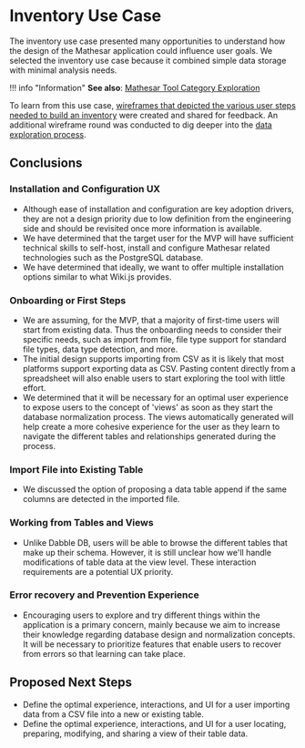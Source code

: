# Inventory Use Case

The inventory use case presented many opportunities to understand how the design of the Mathesar application could influence user goals. 
We selected the inventory use case because it combined simple data storage with minimal analysis needs.

!!! info "Information"
    **See also**: [Mathesar Tool Category Exploration](/archive/product/design/reports/tool-category)


To learn from this use case, [wireframes that depicted the various user steps needed to build an inventory](/archive/product/design/exploration/use-cases/inventory-use-case) were created and shared for feedback. An additional wireframe round was conducted to dig deeper into the [data exploration process](/archive/product/design/exploration/inventory-data-exploration).

## Conclusions

### Installation and Configuration UX
* Although ease of installation and configuration are key adoption drivers, they are not a design priority due to low definition from the engineering side and should be revisited once more information is available.
* We have determined that the target user for the MVP will have sufficient technical skills to self-host, install and configure Mathesar related technologies such as the PostgreSQL database.
* We have determined that ideally, we want to offer multiple installation options similar to what Wiki.js provides.

### Onboarding or First Steps
* We are assuming, for the MVP, that a majority of first-time users will start from existing data. Thus the onboarding needs to consider their specific needs, such as import from file, file type support for standard file types, data type detection, and more.
* The initial design supports importing from CSV as it is likely that most platforms support exporting data as CSV. Pasting content directly from a spreadsheet will also enable users to start exploring the tool with little effort.
* We determined that it will be necessary for an optimal user experience to expose users to the concept of 'views' as soon as they start the database normalization process. The views automatically generated will help create a more cohesive experience for the user as they learn to navigate the different tables and relationships generated during the process.

### Import File into Existing Table
* We discussed the option of proposing a data table append if the same columns are detected in the imported file.

### Working from Tables and Views
* Unlike Dabble DB, users will be able to browse the different tables that make up their schema. However, it is still unclear how we'll handle modifications of table data at the view level. These interaction requirements are a potential UX priority.

### Error recovery and Prevention Experience
* Encouraging users to explore and try different things within the application is a primary concern, mainly because we aim to increase their knowledge regarding database design and normalization concepts. It will be necessary to prioritize features that enable users to recover from errors so that learning can take place.

## Proposed Next Steps
* Define the optimal experience, interactions, and UI for a user importing data from a CSV file into a new or existing table.
* Define the optimal experience, interactions, and UI for a user locating, preparing, modifying, and sharing a view of their table data.
